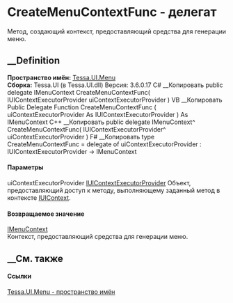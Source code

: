 # CreateMenuContextFunc - делегат
Метод, создающий контекст, предоставляющий средства для генерации меню.
## __Definition
 **Пространство имён:** [Tessa.UI.Menu](N_Tessa_UI_Menu.htm)  
 **Сборка:** Tessa.UI (в Tessa.UI.dll) Версия: 3.6.0.17
C# __Копировать
     public delegate IMenuContext CreateMenuContextFunc(
    	IUIContextExecutorProvider uiContextExecutorProvider
    )
VB __Копировать
     Public Delegate Function CreateMenuContextFunc ( 
    	uiContextExecutorProvider As IUIContextExecutorProvider
    ) As IMenuContext
C++ __Копировать
     public delegate IMenuContext^ CreateMenuContextFunc(
    	IUIContextExecutorProvider^ uiContextExecutorProvider
    )
F# __Копировать
     type CreateMenuContextFunc = 
        delegate of 
            uiContextExecutorProvider : IUIContextExecutorProvider -> IMenuContext
#### Параметры
uiContextExecutorProvider
[IUIContextExecutorProvider](T_Tessa_UI_IUIContextExecutorProvider.htm)
     Объект, предоставляющий доступ к методу, выполняющему заданный метод в контексте [IUIContext](T_Tessa_UI_IUIContext.htm). 
#### Возвращаемое значение
[IMenuContext](T_Tessa_UI_Menu_IMenuContext.htm)  
Контекст, предоставляющий средства для генерации меню.
##  __См. также
#### Ссылки
[Tessa.UI.Menu - пространство имён](N_Tessa_UI_Menu.htm)
